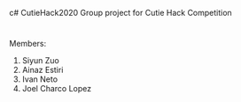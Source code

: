 c# CutieHack2020
Group project for Cutie Hack Competition
#
Members:
1. Siyun Zuo
2. Ainaz Estiri
3. Ivan Neto
4. Joel Charco Lopez


